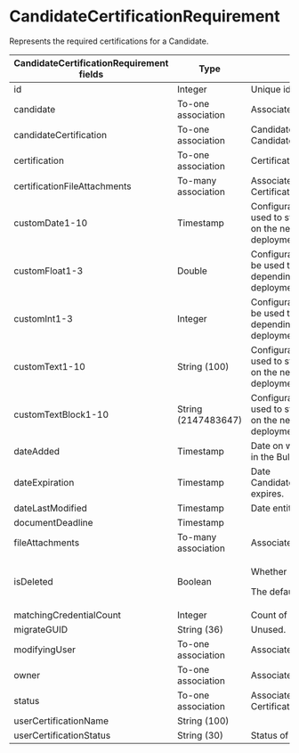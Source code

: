 # CandidateCertificationRequirement

Represents the required certifications for a Candidate.

<table>
    <colgroup>
        <col width="20%" />
        <col width="20%" />
        <col width="20%" />
        <col width="20%" />
        <col width="20%" />
    </colgroup>
    <thead>
        <tr class="header">
            <th>CandidateCertificationRequirement fields</th>
            <th>Type</th>
            <th>Description</th>
            <th>Not null</th>
            <th>Read-only</th>
        </tr>
    </thead>
    <tbody>
        <tr class="even">
            <td>id</td>
            <td>Integer</td>
            <td>Unique identifier for this entity.</td>
            <td></td>
            <td>X</td>
        </tr>
        <tr class="odd">
            <td>candidate</td>
            <td>To-one association</td>
            <td>Associated Candidate.</td>
            <td></td>
            <td></td>
        </tr>
        <tr class="even">
            <td>candidateCertification</td>
            <td>To-one association</td>
            <td>CandidateCertification that fulfills this CandidateCertificationRequirement.</td>
            <td></td>
            <td></td>
        </tr>
        <tr class="odd">
            <td>certification</td>
            <td>To-one association</td>
            <td>Certification that is required.</td>
            <td></td>
            <td></td>
        </tr>
        <tr class="even">
            <td>certificationFileAttachments</td>
            <td>To-many association</td>
            <td>Associated CertificationFileAttachments.</td>
            <td></td>
            <td>X</td>
        </tr>
        <tr class="odd">
            <td>customDate1-10</td>
            <td>Timestamp</td>
            <td>Configurable date fields that can be used to store custom data depending on the needs of a particular deployment.</td>
            <td></td>
            <td></td>
        </tr>
        <tr class="even">
            <td>customFloat1-3</td>
            <td>Double</td>
            <td>Configurable numeric fields that can be used to store custom data depending on the needs of a particular deployment.</td>
            <td></td>
            <td></td>
        </tr>
        <tr class="odd">
            <td>customInt1-3</td>
            <td>Integer</td>
            <td>Configurable numeric fields that can be used to store custom data depending on the needs of a particular deployment.</td>
            <td></td>
            <td></td>
        </tr>
        <tr class="even">
            <td>customText1-10</td>
            <td>String (100)</td>
            <td>Configurable text fields that can be used to store custom data depending on the needs of a particular deployment.</td>
            <td></td>
            <td></td>
        </tr>
        <tr class="odd">
            <td>customTextBlock1-10</td>
            <td>String (2147483647)</td>
            <td>Configurable text fields that can be used to store custom data depending on the needs of a particular deployment.</td>
            <td></td>
            <td></td>
        </tr>
        <tr class="even">
            <td>dateAdded</td>
            <td>Timestamp</td>
            <td>Date on which this record was created in the Bullhorn system.</td>
            <td></td>
            <td>X</td>
        </tr>
        <tr class="odd">
            <td>dateExpiration</td>
            <td>Timestamp</td>
            <td>Date CandidateCertificationRequirement expires.</td>
            <td></td>
            <td>X</td>
        </tr>
        <tr class="even">
            <td>dateLastModified</td>
            <td>Timestamp</td>
            <td>Date entity was last modified.</td>
            <td></td>
            <td></td>
        </tr>
        <tr class="odd">
            <td>documentDeadline</td>
            <td>Timestamp</td>
            <td></td>
            <td></td>
            <td></td>
        </tr>
        <tr class="even">
            <td>fileAttachments</td>
            <td>To-many association</td>
            <td>Associated CandidateFileAttachment.</td>
            <td></td>
            <td>X</td>
        </tr>
        <tr class="odd">
            <td>isDeleted</td>
            <td>Boolean</td>
            <td><p><span>Whether entity is deleted.</span></p>
<p><span> <span>The default value is false.</span> </span></p></td>
            <td></td>
            <td></td>
        </tr>
        <tr class="even">
            <td>matchingCredentialCount</td>
            <td>Integer</td>
            <td>Count of matching Credentials.</td>
            <td></td>
            <td>X</td>
        </tr>
        <tr class="odd">
            <td>migrateGUID</td>
            <td>String (36)</td>
            <td>Unused.</td>
            <td></td>
            <td></td>
        </tr>
        <tr class="even">
            <td>modifyingUser</td>
            <td>To-one association</td>
            <td>Associated CorporateUser.</td>
            <td></td>
            <td>X</td>
        </tr>
        <tr class="odd">
            <td>owner</td>
            <td>To-one association</td>
            <td>Associated CorporateUser.</td>
            <td></td>
            <td></td>
        </tr>
        <tr class="even">
            <td>status</td>
            <td>To-one association</td>
            <td>Associated CertificationRequirementStatusLookup.</td>
            <td></td>
            <td></td>
        </tr>
        <tr class="odd">
            <td>userCertificationName</td>
            <td>String (100)</td>
            <td></td>
            <td></td>
            <td>X</td>
        </tr>
        <tr class="even">
            <td>userCertificationStatus</td>
            <td>String (30)</td>
            <td>Status of certification.</td>
            <td></td>
            <td>X</td>
        </tr>
    </tbody>
</table>
